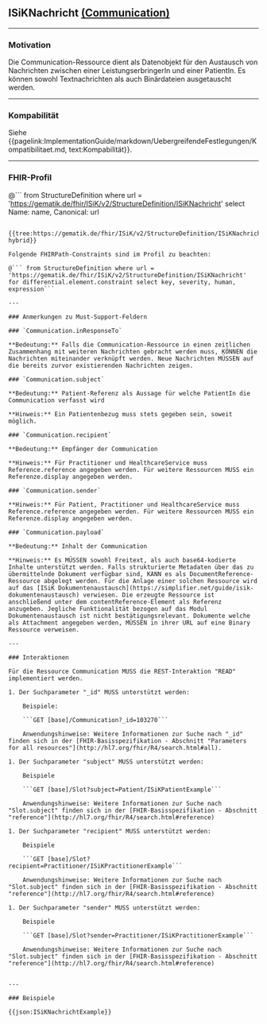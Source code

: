 ## ISiKNachricht [(Communication)](http://hl7.org/fhir/communication.html)

---

### Motivation

Die Communication-Ressource dient als Datenobjekt für den Austausch von Nachrichten zwischen einer LeistungserbringerIn und einer PatientIn. Es können sowohl Textnachrichten als auch Binärdateien ausgetauscht werden.

---

### Kompabilität

Siehe {{pagelink:ImplementationGuide/markdown/UebergreifendeFestlegungen/Kompatibilitaet.md, text:Kompabilität}}.

---

### FHIR-Profil

@```
from StructureDefinition where url = 'https://gematik.de/fhir/ISiK/v2/StructureDefinition/ISiKNachricht' select Name: name, Canonical: url
```

{{tree:https://gematik.de/fhir/ISiK/v2/StructureDefinition/ISiKNachricht, hybrid}}

Folgende FHIRPath-Constraints sind im Profil zu beachten:

@``` from StructureDefinition where url = 'https://gematik.de/fhir/ISiK/v2/StructureDefinition/ISiKNachricht' for differential.element.constraint select key, severity, human, expression```

---

### Anmerkungen zu Must-Support-Feldern

### `Communication.inResponseTo`

**Bedeutung:** Falls die Communication-Ressource in einen zeitlichen Zusammenhang mit weiteren Nachrichten gebracht werden muss, KÖNNEN die Nachrichten miteinander verknüpft werden. Neue Nachrichten MÜSSEN auf die bereits zurvor existierenden Nachrichten zeigen.

### `Communication.subject`

**Bedeutung:** Patient-Referenz als Aussage für welche PatientIn die Communication verfasst wird

**Hinweis:** Ein Patientenbezug muss stets gegeben sein, soweit möglich.

### `Communication.recipient`

**Bedeutung:** Empfänger der Communication

**Hinweis:** Für Practitioner und HealthcareService muss Reference.reference angegeben werden. Für weitere Ressourcen MUSS ein Referenze.display angegeben werden.

### `Communication.sender`

**Hinweis:** Für Patient, Practitioner und HealthcareService muss Reference.reference angegeben werden. Für weitere Ressourcen MUSS ein Referenze.display angegeben werden.

### `Communication.payload`

**Bedeutung:** Inhalt der Communication

**Hinweis:** Es MÜSSEN sowohl Freitext, als auch base64-kodierte Inhalte unterstützt werden. Falls strukturierte Metadaten über das zu übermittelnde Dokument verfügbar sind, KANN es als DocumentReference-Ressource abgelegt werden. Für die Anlage einer solchen Ressource wird auf das [ISiK Dokumentenaustausch](https://simplifier.net/guide/isik-dokumentenaustausch) verwiesen. Die erzeugte Ressource ist anschließend unter dem contentReference-Element als Referenz anzugeben. Jegliche Funktionalität bezogen auf das Modul Dokumentenaustausch ist nicht bestätigungsrelevant. Dokumente welche als Attachment angegeben werden, MÜSSEN in ihrer URL auf eine Binary Ressource verweisen.

---

### Interaktionen

Für die Ressource Communication MUSS die REST-Interaktion "READ" implementiert werden.

1. Der Suchparameter "_id" MUSS unterstützt werden:

    Beispiele:

    ```GET [base]/Communication?_id=103270```

    Anwendungshinweise: Weitere Informationen zur Suche nach "_id" finden sich in der [FHIR-Basisspezifikation - Abschnitt "Parameters for all resources"](http://hl7.org/fhir/R4/search.html#all).

1. Der Suchparameter "subject" MUSS unterstützt werden:

    Beispiele

    ```GET [base]/Slot?subject=Patient/ISiKPatientExample```

    Anwendungshinweise: Weitere Informationen zur Suche nach "Slot.subject" finden sich in der [FHIR-Basisspezifikation - Abschnitt "reference"](http://hl7.org/fhir/R4/search.html#reference)

1. Der Suchparameter "recipient" MUSS unterstützt werden:

    Beispiele

    ```GET [base]/Slot?recipient=Practitioner/ISiKPractitionerExample```

    Anwendungshinweise: Weitere Informationen zur Suche nach "Slot.subject" finden sich in der [FHIR-Basisspezifikation - Abschnitt "reference"](http://hl7.org/fhir/R4/search.html#reference)

1. Der Suchparameter "sender" MUSS unterstützt werden:

    Beispiele

    ```GET [base]/Slot?sender=Practitioner/ISiKPractitionerExample```

    Anwendungshinweise: Weitere Informationen zur Suche nach "Slot.subject" finden sich in der [FHIR-Basisspezifikation - Abschnitt "reference"](http://hl7.org/fhir/R4/search.html#reference)


---

### Beispiele

{{json:ISiKNachrichtExample}}